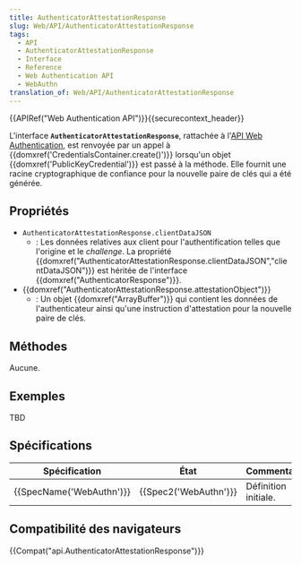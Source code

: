 ```yaml
---
title: AuthenticatorAttestationResponse
slug: Web/API/AuthenticatorAttestationResponse
tags:
  - API
  - AuthenticatorAttestationResponse
  - Interface
  - Reference
  - Web Authentication API
  - WebAuthn
translation_of: Web/API/AuthenticatorAttestationResponse
---
```

{{APIRef("Web Authentication API")}}{{securecontext_header}}

L'interface **`AuthenticatorAttestationResponse`**, rattachée à l'[API Web Authentication](/en-US/docs/Web/API/Web_Authentication_API), est renvoyée par un appel à {{domxref('CredentialsContainer.create()')}} lorsqu'un objet {{domxref('PublicKeyCredential')}} est passé à la méthode. Elle fournit une racine cryptographique de confiance pour la nouvelle paire de clés qui a été générée.

## Propriétés

- `AuthenticatorAttestationResponse.clientDataJSON`
  - : Les données relatives aux client pour l'authentification telles que l'origine et le _challenge_. La propriété {{domxref("AuthenticatorAttestationResponse.clientDataJSON","clientDataJSON")}} est héritée de l'interface {{domxref("AuthenticatorResponse")}}.
- {{domxref("AuthenticatorAttestationResponse.attestationObject")}}
  - : Un objet {{domxref("ArrayBuffer")}} qui contient les données de l'authenticateur ainsi qu'une instruction d'attestation pour la nouvelle paire de clés.

## Méthodes

Aucune.

## Exemples

TBD

## Spécifications

| Spécification                    | État                         | Commentaires         |
| -------------------------------- | ---------------------------- | -------------------- |
| {{SpecName('WebAuthn')}} | {{Spec2('WebAuthn')}} | Définition initiale. |

## Compatibilité des navigateurs

{{Compat("api.AuthenticatorAttestationResponse")}}
